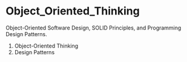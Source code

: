 # Object_Oriented_Thinking
Object-Oriented Software Design, SOLID Principles, and Programming Design Patterns.

1. Object-Oriented Thinking
2. Design Patterns
